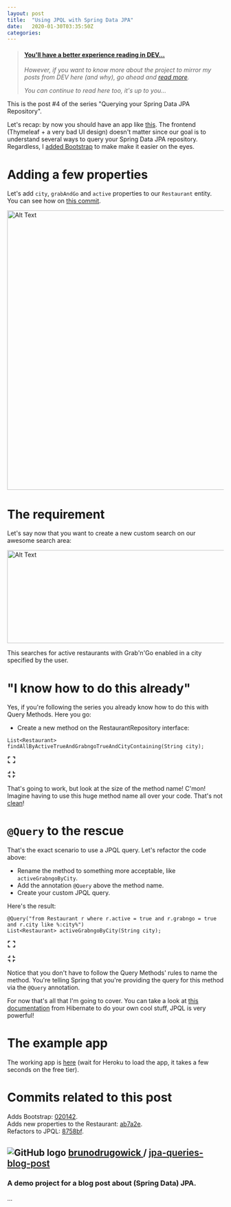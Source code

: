 ```yaml
---
layout: post
title:  "Using JPQL with Spring Data JPA"
date:   2020-01-30T03:35:50Z
categories: 
---
```


> <div class=card><div class=container><h4><b><a href="https://dev.to/brunodrugowick/using-jpql-with-spring-data-jpa-48c0">You'll have a better experience reading in DEV...</a></b></h4><i><p>However, if you want to know more about the project to mirror my posts from DEV here (and why), go ahead and <a href="https://dev.to/brunodrugowick/using-jpql-with-spring-data-jpa-48c0">read more</a>.</p><p>You can continue to read here too, it's up to you...</p></i></div></div>
<p>This is the post #4 of the series "Querying your Spring Data JPA Repository".</p>

<p>Let's recap: by now you should have an app like <a href="https://jpa-queries-blog-post.herokuapp.com/">this</a>. The frontend (Thymeleaf + a very bad UI design) doesn't matter since our goal is to understand several ways to query your Spring Data JPA repository. Regardless, I <a href="https://github.com/brunodrugowick/jpa-queries-blog-post/commit/020142ef12d5f2413837df50d341c459e8f10154">added Bootstrap</a> to make make it easier on the eyes.</p>

<h1>
 <a name="adding-a-few-properties" href="#adding-a-few-properties">
 </a>
 Adding a few properties
</h1>

<p>Let's add <code>city</code>, <code>grabAndGo</code> and <code>active</code> properties to our <code>Restaurant</code> entity. You can see how on <a href="https://github.com/brunodrugowick/jpa-queries-blog-post/commit/ab7a2e4307a84a4208d5bb0b8755ab2c9c88821a">this commit</a>.</p>

<p><a href="https://res.cloudinary.com/practicaldev/image/fetch/s--q0nX5ejw--/c_limit%2Cf_auto%2Cfl_progressive%2Cq_auto%2Cw_880/https://dev-to-uploads.s3.amazonaws.com/i/il9urv4xz85gh1529iuy.png" class="article-body-image-wrapper"><img src="https://res.cloudinary.com/practicaldev/image/fetch/s--q0nX5ejw--/c_limit%2Cf_auto%2Cfl_progressive%2Cq_auto%2Cw_880/https://dev-to-uploads.s3.amazonaws.com/i/il9urv4xz85gh1529iuy.png" alt="Alt Text" loading="lazy" width="880" height="649"></a></p>

<h1>
 <a name="the-requirement" href="#the-requirement">
 </a>
 The requirement
</h1>

<p>Let's say now that you want to create a new custom search on our awesome search area:</p>

<p><a href="https://res.cloudinary.com/practicaldev/image/fetch/s--Ezu-ZRdN--/c_limit%2Cf_auto%2Cfl_progressive%2Cq_auto%2Cw_880/https://dev-to-uploads.s3.amazonaws.com/i/32hl2ruu78g21j7lto8m.png" class="article-body-image-wrapper"><img src="https://res.cloudinary.com/practicaldev/image/fetch/s--Ezu-ZRdN--/c_limit%2Cf_auto%2Cfl_progressive%2Cq_auto%2Cw_880/https://dev-to-uploads.s3.amazonaws.com/i/32hl2ruu78g21j7lto8m.png" alt="Alt Text" loading="lazy" width="880" height="216"></a></p>

<p>This searches for active restaurants with Grab'n'Go enabled in a city specified by the user. </p>

<h1>
 <a name="i-know-how-to-do-this-already" href="#i-know-how-to-do-this-already">
 </a>
 "I know how to do this already"
</h1>

<p>Yes, if you're following the series you already know how to do this with Query Methods. Here you go:</p>

<ul>
<li>Create a new method on the RestaurantRepository interface:
</li>
</ul>

<div class="highlight js-code-highlight">
<pre class="highlight java"><code><span class="nc">List</span><span class="o">&lt;</span><span class="nc">Restaurant</span><span class="o">&gt;</span> <span class="nf">findAllByActiveTrueAndGrabngoTrueAndCityContaining</span><span class="o">(</span><span class="nc">String</span> <span class="n">city</span><span class="o">);</span>
</code></pre>
<div class="highlight__panel js-actions-panel">
<div class="highlight__panel-action js-fullscreen-code-action">
 <svg xmlns="http://www.w3.org/2000/svg" width="20px" height="20px" viewbox="0 0 24 24" class="highlight-action crayons-icon highlight-action--fullscreen-on"><title>Enter fullscreen mode</title>
 <path d="M16 3h6v6h-2V5h-4V3zM2 3h6v2H4v4H2V3zm18 16v-4h2v6h-6v-2h4zM4 19h4v2H2v-6h2v4z"></path>
</svg>

 <svg xmlns="http://www.w3.org/2000/svg" width="20px" height="20px" viewbox="0 0 24 24" class="highlight-action crayons-icon highlight-action--fullscreen-off"><title>Exit fullscreen mode</title>
 <path d="M18 7h4v2h-6V3h2v4zM8 9H2V7h4V3h2v6zm10 8v4h-2v-6h6v2h-4zM8 15v6H6v-4H2v-2h6z"></path>
</svg>

</div>
</div>
</div>


<p>That's going to work, but look at the size of the method name! C'mon! Imagine having to use this huge method name all over your code. That's not <a href="https://dzone.com/articles/naming-conventions-from-uncle-bobs-clean-code-phil">clean</a>!</p>
<h1>
 <a name="-raw-query-endraw-to-the-rescue" href="#-raw-query-endraw-to-the-rescue">
 </a>
 <code>@Query</code> to the rescue
</h1>

<p>That's the exact scenario to use a JPQL query. Let's refactor the code above:</p>

<ul>
<li>Rename the method to something more acceptable, like <code>activeGrabngoByCity</code>.</li>
<li>Add the annotation <code>@Query</code> above the method name.</li>
<li>Create your custom JPQL query.</li>
</ul>

<p>Here's the result:<br>
</p>
<div class="highlight js-code-highlight">
<pre class="highlight java"><code><span class="nd">@Query</span><span class="o">(</span><span class="s">"from Restaurant r where r.active = true and r.grabngo = true and r.city like %:city%"</span><span class="o">)</span>
<span class="nc">List</span><span class="o">&lt;</span><span class="nc">Restaurant</span><span class="o">&gt;</span> <span class="nf">activeGrabngoByCity</span><span class="o">(</span><span class="nc">String</span> <span class="n">city</span><span class="o">);</span>
</code></pre>
<div class="highlight__panel js-actions-panel">
<div class="highlight__panel-action js-fullscreen-code-action">
 <svg xmlns="http://www.w3.org/2000/svg" width="20px" height="20px" viewbox="0 0 24 24" class="highlight-action crayons-icon highlight-action--fullscreen-on"><title>Enter fullscreen mode</title>
 <path d="M16 3h6v6h-2V5h-4V3zM2 3h6v2H4v4H2V3zm18 16v-4h2v6h-6v-2h4zM4 19h4v2H2v-6h2v4z"></path>
</svg>

 <svg xmlns="http://www.w3.org/2000/svg" width="20px" height="20px" viewbox="0 0 24 24" class="highlight-action crayons-icon highlight-action--fullscreen-off"><title>Exit fullscreen mode</title>
 <path d="M18 7h4v2h-6V3h2v4zM8 9H2V7h4V3h2v6zm10 8v4h-2v-6h6v2h-4zM8 15v6H6v-4H2v-2h6z"></path>
</svg>

</div>
</div>
</div>


<p>Notice that you don't have to follow the Query Methods' rules to name the method. You're telling Spring that you're providing the query for this method via the <code>@Query</code> annotation.</p>

<p>For now that's all that I'm going to cover. You can take a look at <a href="https://docs.jboss.org/hibernate/orm/current/userguide/html_single/Hibernate_User_Guide.html#hql">this documentation</a> from Hibernate to do your own cool stuff, JPQL is very powerful!</p>
<h1>
 <a name="the-example-app" href="#the-example-app">
 </a>
 The example app
</h1>

<p>The working app is <a href="https://jpa-queries-blog-post.herokuapp.com/">here</a> (wait for Heroku to load the app, it takes a few seconds on the free tier).</p>
<h1>
 <a name="commits-related-to-this-post" href="#commits-related-to-this-post">
 </a>
 Commits related to this post
</h1>

<p>Adds Bootstrap: <a href="https://github.com/brunodrugowick/jpa-queries-blog-post/commit/020142ef12d5f2413837df50d341c459e8f10154">020142</a>.<br>
Adds new properties to the Restaurant: <a href="https://github.com/brunodrugowick/jpa-queries-blog-post/commit/ab7a2e4307a84a4208d5bb0b8755ab2c9c88821a">ab7a2e</a>.<br>
Refactors to JPQL: <a href="https://github.com/brunodrugowick/jpa-queries-blog-post/commit/8758bfb7544c9f2d7a7001467e9c317e59753509">8758bf</a>.</p>


<div class="ltag-github-readme-tag">
 <div class="readme-overview">
 <h2>
 <img src="https://res.cloudinary.com/practicaldev/image/fetch/s--566lAguM--/c_limit%2Cf_auto%2Cfl_progressive%2Cq_auto%2Cw_880/https://dev.to/assets/github-logo-5a155e1f9a670af7944dd5e12375bc76ed542ea80224905ecaf878b9157cdefc.svg" alt="GitHub logo" loading="lazy">
 <a href="https://github.com/brunodrugowick">
 brunodrugowick
 </a> / <a style="font-weight: 600;" href="https://github.com/brunodrugowick/jpa-queries-blog-post">
 jpa-queries-blog-post
 </a>
 </h2>
 <h3>
 A demo project for a blog post about (Spring Data) JPA.
 </h3>
 </div>
</div>...